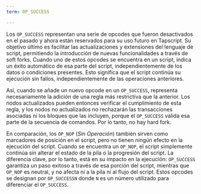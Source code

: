 ```yaml
---
term: OP_SUCCESS

---
```

Los `OP_SUCCESS` representan una serie de opcodes que fueron desactivados en el pasado y ahora están reservados para su uso futuro en Tapscript. Su objetivo último es facilitar las actualizaciones y extensiones del lenguaje de script, permitiendo la introducción de nuevas funcionalidades a través de soft forks. Cuando uno de estos opcodes se encuentra en un script, indica un éxito automático de esa parte del script, independientemente de los datos o condiciones presentes. Esto significa que el script continúa su ejecución sin fallos, independientemente de las operaciones anteriores.

Así, cuando se añade un nuevo opcode en un `OP_SUCCESS`, representa necesariamente la adición de una regla más restrictiva que la anterior. Los nodos actualizados pueden entonces verificar el cumplimiento de esta regla, y los nodos no actualizados no rechazarán las transacciones asociadas ni los bloques que las incluyen, porque el `OP_SUCCESS` valida esa parte de la secuencia de comandos. Por lo tanto, no hay hard fork.

En comparación, los `OP_NOP` (*Sin Operación*) también sirven como marcadores de posición en el script, pero no tienen ningún efecto en la ejecución del script. Cuando se encuentra un `OP_NOP`, el script simplemente continúa sin alterar el estado de la pila o la progresión del script. La diferencia clave, por lo tanto, está en su impacto en la ejecución: `OP_SUCCESS` garantiza un paso exitoso a través de esa porción del script, mientras que `OP_NOP` es neutral, y no afecta ni a la pila ni al flujo del script. Estos opcodes se designan por `OP_SUCCESSN` donde `N` es un número utilizado para diferenciar el `OP_SUCCESS`.